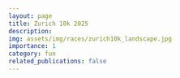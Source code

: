 ```yaml
---
layout: page
title: Zurich 10k 2025
description: 
img: assets/img/races/zurich10k_landscape.jpg
importance: 1
category: fun
related_publications: false
---
```

